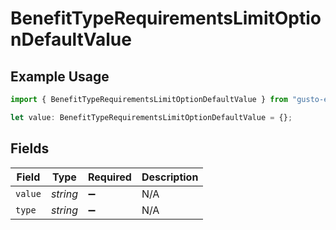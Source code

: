 # BenefitTypeRequirementsLimitOptionDefaultValue

## Example Usage

```typescript
import { BenefitTypeRequirementsLimitOptionDefaultValue } from "gusto-embedded/models/components";

let value: BenefitTypeRequirementsLimitOptionDefaultValue = {};
```

## Fields

| Field              | Type               | Required           | Description        |
| ------------------ | ------------------ | ------------------ | ------------------ |
| `value`            | *string*           | :heavy_minus_sign: | N/A                |
| `type`             | *string*           | :heavy_minus_sign: | N/A                |